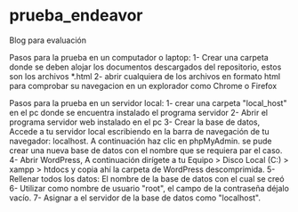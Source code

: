 # prueba_endeavor
 Blog para evaluación

Pasos para la prueba en un computador o laptop:
1- Crear una carpeta donde se deben alojar los documentos descargados del repositorio, estos son los archivos *.html
2- abrir cualquiera de los archivos en formato html para comprobar su navegacion en un explorador como Chrome o Firefox

Pasos para la prueba en un servidor local:
1- crear una carpeta "local_host" en el pc donde se encuentra instalado el programa servidor
2- Abrir el programa servidor web instalado en el pc
3- Crear la base de datos, Accede a tu servidor local escribiendo en la barra de navegación de tu navegador: localhost. 
A continuación haz clic en phpMyAdmin. se pude crear una nueva base de datos con el nombre que se requiera par el caso.
4- Abrir WordPress, A continuación dirígete a tu Equipo > Disco Local (C:) > xampp > htdocs y copia ahí la carpeta de WordPress descomprimida. 
5- Rellenar todos los datos: El nombre de la base de datos con el cual se creó
6- Utilizar como nombre de usuario "root", el campo de la contraseña déjalo vacío.
7- Asignar a el servidor de la base de datos como "localhost".

